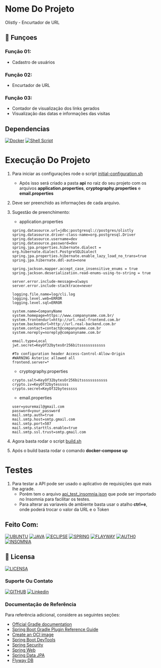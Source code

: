 # Nome Do Projeto

Olistly - Encurtador de URL

## 🔧 Funçoes

### Função 01:
- Cadastro de usuários

### Função 02:
- Encurtador de URL

### Função 03:
- Contador de visualização dos links gerados
- Visualização das datas e informações das visitas

## Dependencias 

[![Docker](https://img.shields.io/badge/Docker-0395bf?style=for-the-badge&logo=docker&logoColor=white)](https://www.docker.com/)
[![Shell Script](https://img.shields.io/badge/Shell%20Script-000000?style=for-the-badge&logo=shell&logoColor=white)](https://pt.wikipedia.org/wiki/Shell_script/)

# Execução Do Projeto

1. Para iniciar as configurações rode o script [initial-configuration.sh](initial-configuration.sh)
   * Após isso será criado a pasta **api** no raiz do seu projeto com os arquivos **application.properties**, **cryptography.properties** e **email.properties**
2. Deve ser preenchido as informações de cada arquivo.
3. Sugestão de preenchimento:
   * application.properties
   
    ```
	spring.datasource.url=jdbc:postgresql://postgres/olistly
	spring.datasource.driver-class-name=org.postgresql.Driver
	spring.datasource.username=dev
	spring.datasource.password=dev
	spring.jpa.properties.hibernate.dialect = org.hibernate.dialect.PostgreSQLDialect
	spring.jpa.properties.hibernate.enable_lazy_load_no_trans=true
	spring.jpa.hibernate.ddl-auto=none

	spring.jackson.mapper.accept_case_insensitive_enums = true 
	spring.jackson.deserialization.read-enums-using-to-string = true

	server.error.include-message=always
	server.error.include-stacktrace=never

	logging.file.name=log/cli.log
	logging.level.web=ERROR
	logging.level.sql=ERROR

	system.name=CompanyName
	system.homepage=https://www.companyname.com.br/
	system.frontendurl=http://url.real-frontend.com.br
	system.backendurl=http://url.real-backend.com.br
	system.contact=contact@companyname.com.br
	system.noreply=noreply@companyname.com.br
	
	email.type=Local
	jwt.secret=KeyOf32bytesOr256bitssssssssssss

	#To configuration header Access-Control-Allow-Origin
	#WARNING Asterisc allowed all
	frontend.server=*
    ```
    
   * cryptography.properties
   
    ```
	crypto.salt=KeyOf32bytesOr256bitssssssssssss
	crypto.iv=KeyOf32bytesssss
	crypto.secret=KeyOf32bytesssss
    ```
    
   * email.properties
   
    ```
	user=youremail@gmail.com
	password=your_password
	mail.smtp.auth=true
	mail.smtp.host=smtp.gmail.com
	mail.smtp.port=587
	mail.smtp.starttls.enable=true
	mail.smtp.ssl.trust=smtp.gmail.com
    ```
    
4. Agora basta rodar o script [build.sh](build.sh)
5. Após o build basta rodar o comando **docker-compose up**


# Testes

1. Para testar a API pode ser usado o aplicativo de requisições que mais lhe agrade.
   * Porém tem o arquivo [api_test_insomnia.json](api_test_insomnia.json) que pode ser importado no Insomnia para facilitar os testes.
   * Para alterar as variaveis de ambiente basta usar o atalho **ctrl+e**, onde poderá trocar o valor da URL e o Token

## Feito Com:
[![UBUNTU](https://img.shields.io/badge/Ubuntu-e95420?style=for-the-badge&logo=ubuntu&logoColor=white)](https://ubuntu.com/download)
[![JAVA](https://img.shields.io/badge/Java-cc0000?style=for-the-badge&logo=java&logoColor=white)](https://www.java.com/)
[![ECLIPSE](https://img.shields.io/badge/Eclipse-2c2255?style=for-the-badge&logo=eclipse&logoColor=white)](https://www.eclipse.org/downloads/)
[![SPRING](https://img.shields.io/badge/Spring-6db33f?style=for-the-badge&logo=spring&logoColor=white)](https://spring.io/)
[![FLAYWAY](https://img.shields.io/badge/Flyway-cc0000?style=for-the-badge&logo=flyway&logoColor=white)](https://flywaydb.org/)
[![AUTH0](https://img.shields.io/badge/Auth0-000000?style=for-the-badge&logo=auth0&logoColor=white)](https://auth0.com/)
[![INSOMNIA](https://img.shields.io/badge/Insomnia-6600d8?style=for-the-badge&logo=insomnia&logoColor=white)](https://insomnia.rest/)

## 🔖 Licensa
[![LICENSA](https://img.shields.io/badge/Custom_GPL_3.0-E58080?style=for-the-badge&logo=bookstack&logoColor=white)](/LICENSE)

### Suporte Ou Contato

[![GITHUB](https://img.shields.io/badge/Github-000000?style=for-the-badge&logo=github&logoColor=white)](https://github.com/dmarlon/)
[![Linkedin](https://img.shields.io/badge/LinkedIn-0077B5?style=for-the-badge&logo=linkedin&logoColor=white)](https://www.linkedin.com/in/marlon-dauernheimer-55278073/)

### Documentação de Referência
Para referência adicional, considere as seguintes seções:

* [Official Gradle documentation](https://docs.gradle.org)
* [Spring Boot Gradle Plugin Reference Guide](https://docs.spring.io/spring-boot/docs/2.6.3/gradle-plugin/reference/html/)
* [Create an OCI image](https://docs.spring.io/spring-boot/docs/2.6.3/gradle-plugin/reference/html/#build-image)
* [Spring Boot DevTools](https://docs.spring.io/spring-boot/docs/2.6.3/reference/htmlsingle/#using-boot-devtools)
* [Spring Security](https://docs.spring.io/spring-boot/docs/2.6.3/reference/htmlsingle/#boot-features-security)
* [Spring Web](https://docs.spring.io/spring-boot/docs/2.6.3/reference/htmlsingle/#boot-features-developing-web-applications)
* [Spring Data JPA](https://docs.spring.io/spring-boot/docs/2.6.3/reference/htmlsingle/#boot-features-jpa-and-spring-data)
* [Flyway DB](https://flywaydb.org/documentation/)

